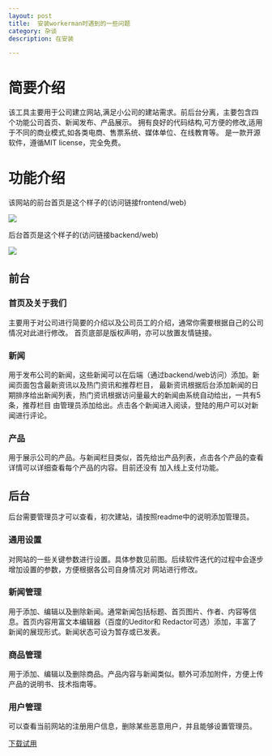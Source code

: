 ```yaml
---
layout: post
title:  安装workerman时遇到的一些问题
category: 杂谈
description: 在安装

---
```


# 简要介绍
该工具主要用于公司建立网站,满足小公司的建站需求。前后台分离，主要包含四个功能公司首页、新闻发布、产品展示。
拥有良好的代码结构,可方便的修改,适用于不同的商业模式,如各类电商、售票系统、媒体单位、在线教育等。
是一款开源软件，遵循MIT license，完全免费。

# 功能介绍

该网站的前台首页是这个样子的(访问链接frontend/web)

![]({{site.baseurl}}/assets/img/webhomepage.png)

后台首页是这个样子的(访问链接backend/web)

![]({{site.baseurl}}/assets/img/webbackend.png)

## 前台
### 首页及关于我们

主要用于对公司进行简要的介绍以及公司员工的介绍，通常你需要根据自己的公司情况对此进行修改。
首页底部是版权声明，亦可以放置友情链接。

### 新闻

用于发布公司的新闻，这些新闻可以在后端（通过backend/web访问）添加。新闻页面包含最新资讯以及热门资讯和推荐栏目，
最新资讯根据后台添加新闻的日期排序给出新闻列表，热门资讯根据访问量最大的新闻由系统自动给出，一共有5条，推荐栏目
由管理员添加给出。点击各个新闻进入阅读，登陆的用户可以对新闻进行评论。

### 产品

用于展示公司的产品。与新闻栏目类似，首先给出产品列表，点击各个产品的查看详情可以详细查看每个产品的内容。目前还没有
加入线上支付功能。

## 后台

后台需要管理员才可以查看，初次建站，请按照readme中的说明添加管理员。
### 通用设置

对网站的一些关键参数进行设置。具体参数见前图。后续软件迭代的过程中会逐步增加设置的参数，方便根据各公司自身情况对
网站进行修改。

### 新闻管理
用于添加、编辑以及删除新闻。通常新闻包括标题、首页图片、作者、内容等信息。首页内容用富文本编辑器（百度的Ueditor和
Redactor可选）添加，丰富了新闻的展现形式。新闻状态可设为暂存或已发表。

### 商品管理
用于添加、编辑以及删除商品。产品内容与新闻类似。额外可添加附件，方便上传产品的说明书、技术指南等。

### 用户管理
可以查看当前网站的注册用户信息，删除某些恶意用户，并且能够设置管理员。

[下载试用]({{site.baseurl}}/assets/webcreator_base.zip)






